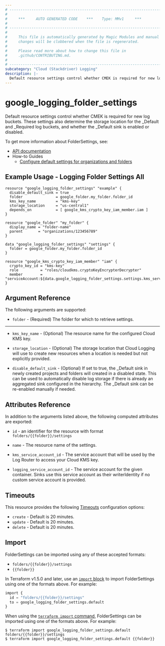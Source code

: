 ```yaml
---
# ----------------------------------------------------------------------------
#
#     ***     AUTO GENERATED CODE    ***    Type: MMv1     ***
#
# ----------------------------------------------------------------------------
#
#     This file is automatically generated by Magic Modules and manual
#     changes will be clobbered when the file is regenerated.
#
#     Please read more about how to change this file in
#     .github/CONTRIBUTING.md.
#
# ----------------------------------------------------------------------------
subcategory: "Cloud (Stackdriver) Logging"
description: |-
  Default resource settings control whether CMEK is required for new log buckets.
---
```


# google_logging_folder_settings

Default resource settings control whether CMEK is required for new log buckets. These settings also determine the storage location for the _Default and _Required log buckets, and whether the _Default sink is enabled or disabled.


To get more information about FolderSettings, see:

* [API documentation](https://cloud.google.com/logging/docs/reference/v2/rest/v2/TopLevel/getSettings)
* How-to Guides
    * [Configure default settings for organizations and folders](https://cloud.google.com/logging/docs/default-settings)

## Example Usage - Logging Folder Settings All


```hcl
resource "google_logging_folder_settings" "example" {
  disable_default_sink = true
  folder               = google_folder.my_folder.folder_id
  kms_key_name         = "kms-key"
  storage_location     = "us-central1"
  depends_on           = [ google_kms_crypto_key_iam_member.iam ]
}

resource "google_folder" "my_folder" {
  display_name = "folder-name"
  parent       = "organizations/123456789"
}

data "google_logging_folder_settings" "settings" {
  folder = google_folder.my_folder.folder_id
}

resource "google_kms_crypto_key_iam_member" "iam" {
  crypto_key_id = "kms-key"
  role          = "roles/cloudkms.cryptoKeyEncrypterDecrypter"
  member        = "serviceAccount:${data.google_logging_folder_settings.settings.kms_service_account_id}"
}
```

## Argument Reference

The following arguments are supported:


* `folder` -
  (Required)
  The folder for which to retrieve settings.


- - -


* `kms_key_name` -
  (Optional)
  The resource name for the configured Cloud KMS key.

* `storage_location` -
  (Optional)
  The storage location that Cloud Logging will use to create new resources when a location is needed but not explicitly provided.

* `disable_default_sink` -
  (Optional)
  If set to true, the _Default sink in newly created projects and folders will created in a disabled state. This can be used to automatically disable log storage if there is already an aggregated sink configured in the hierarchy. The _Default sink can be re-enabled manually if needed.


## Attributes Reference

In addition to the arguments listed above, the following computed attributes are exported:

* `id` - an identifier for the resource with format `folders/{{folder}}/settings`

* `name` -
  The resource name of the settings.

* `kms_service_account_id` -
  The service account that will be used by the Log Router to access your Cloud KMS key.

* `logging_service_account_id` -
  The service account for the given container. Sinks use this service account as their writerIdentity if no custom service account is provided.


## Timeouts

This resource provides the following
[Timeouts](https://developer.hashicorp.com/terraform/plugin/sdkv2/resources/retries-and-customizable-timeouts) configuration options:

- `create` - Default is 20 minutes.
- `update` - Default is 20 minutes.
- `delete` - Default is 20 minutes.

## Import


FolderSettings can be imported using any of these accepted formats:

* `folders/{{folder}}/settings`
* `{{folder}}`


In Terraform v1.5.0 and later, use an [`import` block](https://developer.hashicorp.com/terraform/language/import) to import FolderSettings using one of the formats above. For example:

```tf
import {
  id = "folders/{{folder}}/settings"
  to = google_logging_folder_settings.default
}
```

When using the [`terraform import` command](https://developer.hashicorp.com/terraform/cli/commands/import), FolderSettings can be imported using one of the formats above. For example:

```
$ terraform import google_logging_folder_settings.default folders/{{folder}}/settings
$ terraform import google_logging_folder_settings.default {{folder}}
```
